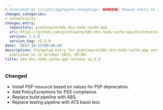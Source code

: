 ```yaml
---
# Generated by scripts/aggregate-changelogs. WARNING: Manual edits to this files will be overwritten.
changes_categories:
- Connectivity
changes_entry:
  repository: giantswarm/k8s-dns-node-cache-app
  url: https://github.com/giantswarm/k8s-dns-node-cache-app/blob/master/CHANGELOG.md#250---2023-10-11
  version: 2.5.0
  version_tag: v2.5.0
date: '2023-10-11T09:00:26'
description: Changelog entry for giantswarm/k8s-dns-node-cache-app version 2.5.0,
  published on 11 October 2023, 09:00.
title: k8s-dns-node-cache-app release v2.5.0
---
```


### Changed
- Install PSP resource based on values for PSP deprecation.
- Add PolicyExceptions for PSS compliance.
- Replace build pipeline with ABS.
- Replace testing pipeline with ATS basic test.
